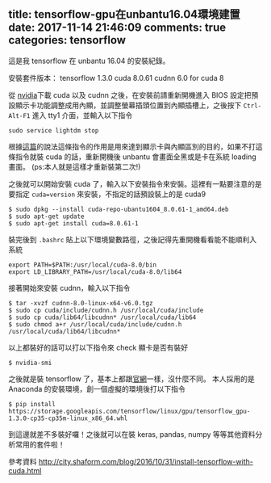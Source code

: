 title: tensorflow-gpu在unbantu16.04環境建置
date: 2017-11-14 21:46:09
comments: true
categories: tensorflow
---
這是我 tensorflow 在 unbantu 16.04 的安裝紀錄。

安裝套件版本：
tensorflow 1.3.0
cuda 8.0.61
cudnn 6.0 for cuda 8

從 [nvidia](https://developer.nvidia.com/cuda-toolkit-archive)下載 cuda 以及 cudnn 之後，在安裝前請重新開機進入 BIOS 設定把預設顯示卡功能調整成用內顯，並調整螢幕插頭位置到內顯插槽上，之後按下 `Ctrl-Alt-F1` 進入 tty1 介面，並輸入以下指令
```
sudo service lightdm stop
```
根據[這篇](http://city.shaform.com/blog/2016/10/31/install-tensorflow-with-cuda.html)的說法這條指令的作用是用來達到顯示卡與內顯區別的目的，如果不打這條指令就裝 cuda 的話，重新開機後 unbantu 會畫面全黑或是卡在系統 loading 畫面。
(ps:本人就是這樣才重新裝第二次!)

之後就可以開始安裝 cuda 了，輸入以下安裝指令來安裝。這裡有一點要注意的是要指定 `cuda=version` 來安裝，不指定的話預設裝上的是 cuda9
```
$ sudo dpkg --install cuda-repo-ubantu1604_8.0.61-1_amd64.deb
$ sudo apt-get update
$ sudo apt-get install cuda=8.0.61-1
```
裝完後到 `.bashrc` 貼上以下環境變數路徑，之後記得先重開機看看能不能順利入系統
```
export PATH=$PATH:/usr/local/cuda-8.0/bin
export LD_LIBRARY_PATH=/usr/local/cuda-8.0/lib64
```
接著開始來安裝 cudnn，輸入以下指令
```
$ tar -xvzf cudnn-8.0-linux-x64-v6.0.tgz
$ sudo cp cuda/include/cudnn.h /usr/local/cuda/include
$ sudo cp cuda/lib64/libcudnn* /usr/local/cuda/lib64
$ sudo chmod a+r /usr/local/cuda/include/cudnn.h /usr/local/cuda/lib64/libcudnn*
```
以上都裝好的話可以打以下指令來 check 顯卡是否有裝好
```
$ nvidia-smi
```

之後就是裝 tensorflow 了，基本上都跟[官網](https://www.tensorflow.org/install/install_linux)一樣，沒什麼不同。
本人採用的是 Anaconda 的安裝環境，創一個虛擬的環境後打以下指令

```
$ pip install https://storage.googleapis.com/tensorflow/linux/gpu/tensorflow_gpu-1.3.0-cp35-cp35m-linux_x86_64.whl
```

到這邊就差不多裝好囉！之後就可以在裝 keras, pandas, numpy 等等其他資料分析常用的套件啦！

參考資料
http://city.shaform.com/blog/2016/10/31/install-tensorflow-with-cuda.html